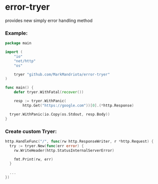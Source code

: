 # error-tryer
provides new simply error handling method

### Example:
```go
package main

import (
	"io"
	"net/http"
	"os"

	tryer "github.com/MarkMandriota/error-tryer"
)

func main() {
	defer tryer.WithFatal(recover())

	resp := tryer.WithPanic(
		http.Get("https://google.com"))[0].(*http.Response)

  tryer.WithPanic(io.Copy(os.Stdout, resp.Body))
}
```

### Create custom Tryer:
```go
http.HandleFunc("/", func(rw http.ResponseWriter, r *http.Request) {
  try := tryer.New(func(err error) {
    rw.WriteHeader(http.StatusInternalServerError)

    fmt.Print(rw, err)
  }
  
  ...
})
```
